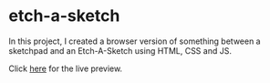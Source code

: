 # etch-a-sketch
In this project, I created a browser version of something between a sketchpad and an Etch-A-Sketch using HTML, CSS and JS.

Click [here](https://neginmadani.github.io/etch-a-sketch/) for the live preview.